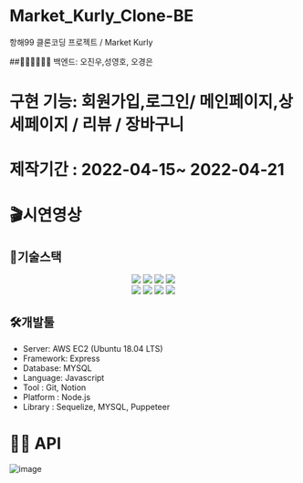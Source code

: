 # Market_Kurly_Clone-BE
항해99 클론코딩 프로젝트 / Market Kurly

##👋👨🏻‍🤝‍👨🏻 백엔드: 오진우,성영호, 오경은

# 구현 기능: 회원가입,로그인/ 메인페이지,상세페이지 / 리뷰 / 장바구니

# 제작기간 : 2022-04-15~ 2022-04-21

# 🎬시연영상



## 🔨기술스택
<div align=center>

<p align="center">

<img src="https://img.shields.io/badge/javascript-F7DF1E?style=for-the-badge&logo=javascript&logoColor=black"> 
<img src="https://img.shields.io/badge/node.js-339933?style=for-the-badge&logo=Node.js&logoColor=white">
<img src="https://img.shields.io/badge/express-000000?style=for-the-badge&logo=express&logoColor=white">
<img src="https://img.shields.io/badge/mysql-4479A1?style=for-the-badge&logo=mysql&logoColor=white">
  <br>
<img src="https://img.shields.io/badge/linux-FCC624?style=for-the-badge&logo=linux&logoColor=black"> 
<img src="https://img.shields.io/badge/amazonaws-232F3E?style=for-the-badge&logo=amazonaws&logoColor=white"> 
<img src="https://img.shields.io/badge/github-181717?style=for-the-badge&logo=github&logoColor=white">
<img src="https://img.shields.io/badge/git-F05032?style=for-the-badge&logo=git&logoColor=white">
  <br>
</div>

##  🛠개발툴

-   Server: AWS EC2 (Ubuntu 18.04 LTS)
-   Framework: Express 
-   Database: MYSQL
-   Language: Javascript
-   Tool : Git, Notion
-   Platform : Node.js
-   Library : Sequelize, MYSQL, Puppeteer


# 👨‍💻 API

![image](https://user-images.githubusercontent.com/101075355/164399993-7588d66c-356f-4357-a91a-0f2945f5cac7.png)
